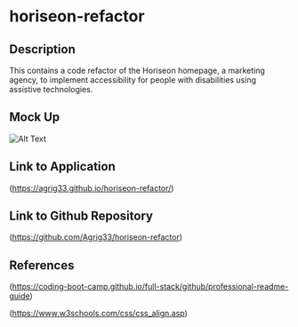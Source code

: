 # horiseon-refactor

## Description
This contains a code refactor of the Horiseon homepage, a marketing agency, to implement accessibility for people with disabilities using assistive technologies.

## Mock Up
![Alt Text](./assets/images/horiseon-screenshot.png)

## Link to Application
(https://agrig33.github.io/horiseon-refactor/)

## Link to Github Repository
(https://github.com/Agrig33/horiseon-refactor)

## References 
(https://coding-boot-camp.github.io/full-stack/github/professional-readme-guide)

(https://www.w3schools.com/css/css_align.asp)

